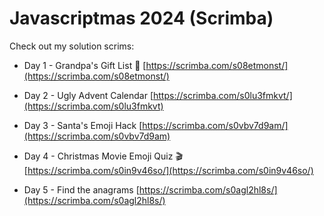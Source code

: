 # Javascriptmas 2024 (Scrimba)

Check out my solution scrims:

- Day 1 - Grandpa's Gift List 🎅 [https://scrimba.com/s08etmonst/](https://scrimba.com/s08etmonst/)

- Day 2 - Ugly Advent Calendar [https://scrimba.com/s0lu3fmkvt/](https://scrimba.com/s0lu3fmkvt)

- Day 3 - Santa's Emoji Hack [https://scrimba.com/s0vbv7d9am/](https://scrimba.com/s0vbv7d9am)

- Day 4 - Christmas Movie Emoji Quiz 🎬 [https://scrimba.com/s0in9v46so/](https://scrimba.com/s0in9v46so/)

- Day 5 - Find the anagrams [https://scrimba.com/s0agl2hl8s/](https://scrimba.com/s0agl2hl8s/)
